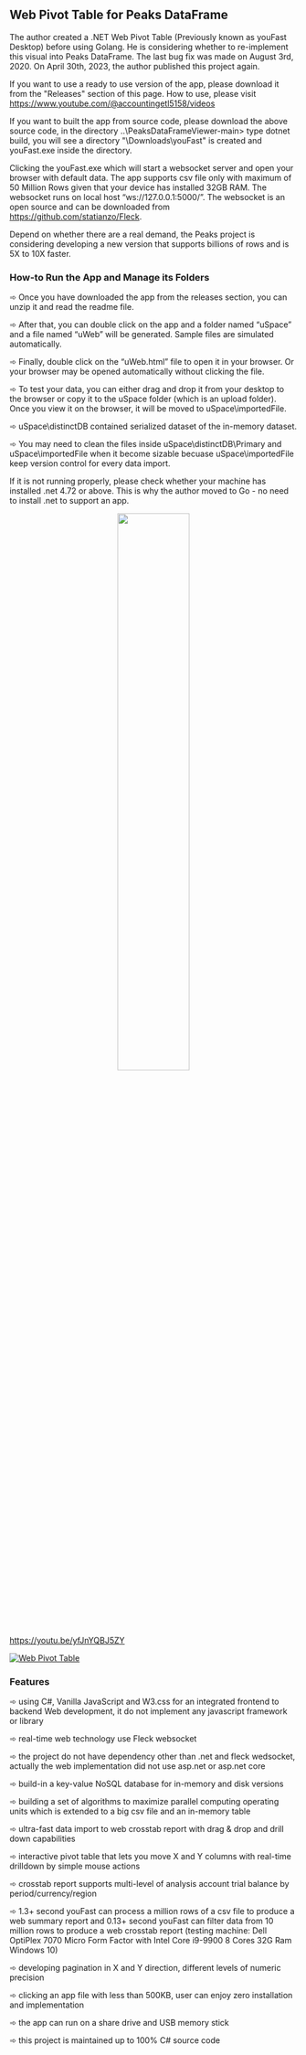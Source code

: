 ## Web Pivot Table for Peaks DataFrame

The author created a .NET Web Pivot Table (Previously known as youFast Desktop) before using Golang. He is considering whether to re-implement this visual into Peaks DataFrame. The last bug fix was made on August 3rd, 2020. On April 30th, 2023, the author published this project again. 

If you want to use a ready to use version of the app, please download it from the "Releases" section of this page. How to use, please visit https://www.youtube.com/@accountingetl5158/videos

If you want to built the app from source code, please download the above source code, in the directory ..\PeaksDataFrameViewer-main>  type dotnet build, you will see a directory "\Downloads\youFast" is created and youFast.exe inside the directory.

Clicking the youFast.exe which will start a websocket server and open your browser with default data. The app supports csv file only with maximum of 50 Million Rows given that your device has installed 32GB RAM. The websocket runs on local host “ws://127.0.0.1:5000/”. The websocket is an open source and can be downloaded from https://github.com/statianzo/Fleck.

Depend on whether there are a real demand, the Peaks project is considering developing a new version that supports billions of rows and is 5X to 10X faster.

### How-to Run the App and Manage its Folders

➾ Once you have downloaded the app from the releases section, you can unzip it and read the readme file.

➾ After that, you can double click on the app and a folder named “uSpace” and a file named “uWeb” will be generated. Sample files are simulated automatically.

➾ Finally, double click on the “uWeb.html” file to open it in your browser. Or your browser may be opened automatically without clicking the file.

➾ To test your data, you can either drag and drop it from your desktop to the browser or copy it to the uSpace folder (which is an upload folder). Once you view it on the browser, it will be moved to uSpace\importedFile.

➾ uSpace\distinctDB contained serialized dataset of the in-memory dataset. 

➾ You may need to clean the files inside uSpace\distinctDB\Primary and uSpace\importedFile when it become sizable becuase uSpace\importedFile keep version control for every data import.

If it is not running properly, please check whether your machine has installed .net 4.72 or above. This is why the author moved to Go - no need to install .net to support an app.

<p align="center">
<img src="https://github.com/hkpeaks/peaks-framework/blob/main/PeaksDataFrameViewer/InstalledFolder.png" width=50% height=50%>
</p>

https://youtu.be/yfJnYQBJ5ZY

[![Web Pivot Table](https://github.com/hkpeaks/peaks-framework/blob/main/PeaksDataFrameViewer/WebPivotTable.png)](http://www.youtube.com/watch?v=yfJnYQBJ5ZY "Web Pivot Table")

### Features

➾ using C#, Vanilla JavaScript and W3.css for an integrated frontend to backend Web development, it do not implement any javascript framework or library 

➾  real-time web technology use Fleck websocket

➾  the project do not have dependency other than .net and fleck wedsocket, actually the web implementation did not use asp.net or asp.net core

➾  build-in a key-value NoSQL database for in-memory and disk versions

➾  building a set of algorithms to maximize parallel computing operating units which is extended to a big csv file and an in-memory table

➾  ultra-fast data import to web crosstab report with drag & drop and drill down capabilities 

➾  interactive pivot table that lets you move X and Y columns with real-time drilldown by simple mouse actions

➾  crosstab report supports multi-level of analysis account trial balance by period/currency/region

➾  1.3+ second youFast can process a million rows of a csv file to produce a web summary report and 0.13+ second youFast can filter data from 10 million rows to produce a web crosstab report (testing machine: Dell OptiPlex 7070 Micro Form Factor with Intel Core i9-9900 8 Cores 32G Ram Windows 10)

➾  developing pagination in X and Y direction, different levels of numeric precision

➾  clicking an app file with less than 500KB, user can enjoy zero installation and implementation 

➾  the app can run on a share drive and USB memory stick

➾  this project is maintained up to 100% C# source code
